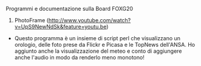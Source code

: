 Programmi e documentazione sulla Board FOXG20

1. PhotoFrame (http://www.youtube.com/watch?v=UpS9NewNdSk&feature=youtu.be)
  * Questo programma è un insieme di script perl che visualizzano un orologio, delle foto prese da Flickr e Picasa e le TopNews dell'ANSA. Ho aggiunto anche la visualizzazione del meteo e conto di aggiungere anche l'audio in modo da renderlo meno monotono!